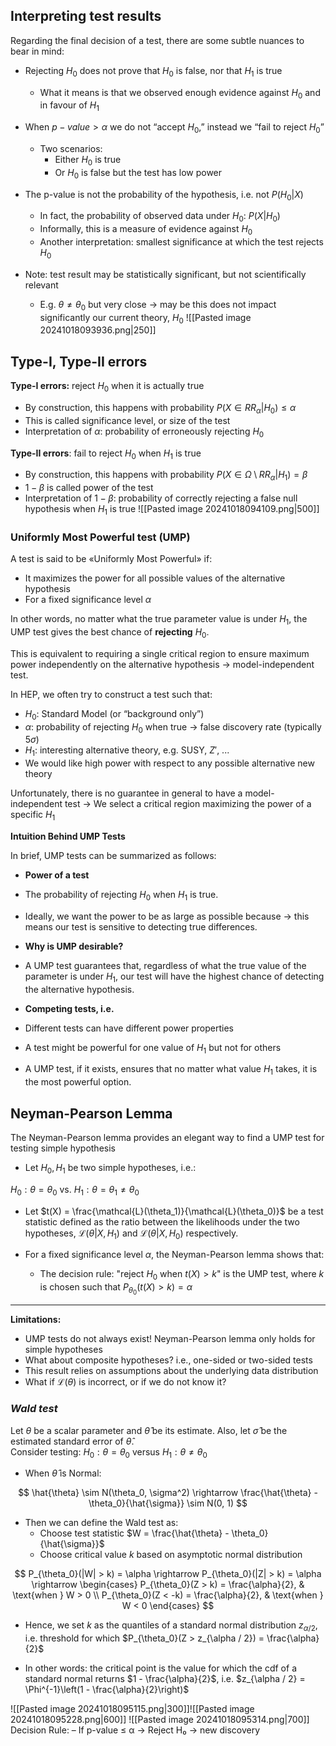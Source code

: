 ## Interpreting test results

Regarding the final decision of a test, there are some subtle nuances to bear in mind:

- Rejecting $H_0$ does not prove that $H_0$ is false, nor that $H_1$ is true
  - What it means is that we observed enough evidence against $H_0$ and in favour of $H_1$
  
- When $p - value > \alpha$ we do not “accept $H_0$,” instead we “fail to reject $H_0$”
  - Two scenarios:
    - Either $H_0$ is true
    - Or $H_0$ is false but the test has low power

- The p-value is not the probability of the hypothesis, i.e. not $P(H_0 | X)$
  - In fact, the probability of observed data under $H_0$: $P(X | H_0)$
  - Informally, this is a measure of evidence against $H_0$
  - Another interpretation: smallest significance at which the test rejects $H_0$

- Note: test result may be statistically significant, but not scientifically relevant
  - E.g. $\theta \neq \theta_0$ but very close $\rightarrow$ may be this does not impact significantly our current theory, $H_0$
![[Pasted image 20241018093936.png|250]]


## Type-I, Type-II errors

**Type-I errors:** reject $H_0$ when it is actually true
- By construction, this happens with probability $P(X \in RR_\alpha | H_0) \leq \alpha$
- This is called significance level, or size of the test
- Interpretation of $\alpha$: probability of erroneously rejecting $H_0$

**Type-II errors**: fail to reject $H_0$ when $H_1$ is true

- By construction, this happens with probability $P(X \in \Omega \setminus RR_\alpha | H_1) = \beta$
- $1 - \beta$ is called power of the test
- Interpretation of $1 - \beta$: probability of correctly rejecting a false null hypothesis when $H_1$ is true
![[Pasted image 20241018094109.png|500]]
### Uniformly Most Powerful test (UMP)

A test is said to be «Uniformly Most Powerful» if:

- It maximizes the power for all possible values of the alternative hypothesis
- For a fixed significance level $\alpha$

In other words, no matter what the true parameter value is under $H_1$, the UMP test gives the best chance of **rejecting** $H_0$.

This is equivalent to requiring a single critical region to ensure maximum power independently on the alternative hypothesis $\rightarrow$ model-independent test.

In HEP, we often try to construct a test such that:

- $H_0$: Standard Model (or “background only”)
- $\alpha$: probability of rejecting $H_0$ when true $\rightarrow$ false discovery rate (typically $5\sigma$)
- $H_1$: interesting alternative theory, e.g. SUSY, $Z'$, ...
- We would like high power with respect to any possible alternative new theory

Unfortunately, there is no guarantee in general to have a model-independent test $\rightarrow$ We select a critical region maximizing the power of a specific $H_1$


**Intuition Behind UMP Tests**

In brief, UMP tests can be summarized as follows:

- **Power of a test**
- The probability of rejecting $H_0$ when $H_1$ is true.
- Ideally, we want the power to be as large as possible because $\rightarrow$ this means our test is sensitive to detecting true differences.

- **Why is UMP desirable?**
- A UMP test guarantees that, regardless of what the true value of the parameter is under $H_1$, our test will have the highest chance of detecting the alternative hypothesis.

- **Competing tests, i.e.**
- Different tests can have different power properties
- A test might be powerful for one value of $H_1$ but not for others
- A UMP test, if it exists, ensures that no matter what value $H_1$ takes, it is the most powerful option.

## Neyman-Pearson Lemma
The Neyman-Pearson lemma provides an elegant way to find a UMP test for testing simple hypothesis

- Let $H_0, H_1$ be two simple hypotheses, i.e.:

$H_0: \theta = \theta_0$ vs. $H_1: \theta = \theta_1 \neq \theta_0$

- Let $t(X) = \frac{\mathcal{L}(\theta_1)}{\mathcal{L}(\theta_0)}$ be a test statistic defined as the ratio between the likelihoods under the two hypotheses, $\mathcal{L}(\theta | X, H_1)$ and $\mathcal{L}(\theta | X, H_0)$ respectively.

- For a fixed significance level $\alpha$, the Neyman-Pearson lemma shows that:

	- The decision rule: "reject $H_0$ when $t(X) > k$" is the UMP test, where $k$ is chosen such that $P_{\theta_0}(t(X) > k) = \alpha$

---

**Limitations:**

- UMP tests do not always exist! Neyman-Pearson lemma only holds for simple hypotheses
- What about composite hypotheses? i.e., one-sided or two-sided tests
- This result relies on assumptions about the underlying data distribution
- What if $\mathcal{L}(\theta)$ is incorrect, or if we do not know it?





### *Wald test*

Let $\theta$ be a scalar parameter and $\hat{\theta}$ be its estimate. Also, let $\hat{\sigma}$ be the estimated standard error of $\hat{\theta}$.  
Consider testing: $H_0: \theta = \theta_0$ versus $H_1: \theta \neq \theta_0$

- When $\hat{\theta}$ is Normal:

$$ \hat{\theta} \sim N(\theta_0, \sigma^2) \rightarrow \frac{\hat{\theta} - \theta_0}{\hat{\sigma}} \sim N(0, 1) $$

- Then we can define the Wald test as:
  - Choose test statistic $W = \frac{\hat{\theta} - \theta_0}{\hat{\sigma}}$
  - Choose critical value $k$ based on asymptotic normal distribution

$$ P_{\theta_0}(|W| > k) = \alpha \rightarrow P_{\theta_0}(|Z| > k) = \alpha \rightarrow
  \begin{cases} 
  P_{\theta_0}(Z > k) = \frac{\alpha}{2}, & \text{when } W > 0 \\ 
  P_{\theta_0}(Z < -k) = \frac{\alpha}{2}, & \text{when } W < 0 
  \end{cases} $$

- Hence, we set $k$ as the quantiles of a standard normal distribution $z_{\alpha / 2}$, i.e. threshold for which $P_{\theta_0}(Z > z_{\alpha / 2}) = \frac{\alpha}{2}$

- In other words: the critical point is the value for which the cdf of a standard normal returns $1 - \frac{\alpha}{2}$, i.e. $z_{\alpha / 2} = \Phi^{-1}\left(1 - \frac{\alpha}{2}\right)$

![[Pasted image 20241018095115.png|300]]![[Pasted image 20241018095228.png|600]]
![[Pasted image 20241018095314.png|700]]
Decision Rule: – If p-value ≤ α → Reject H₀ -> new discovery